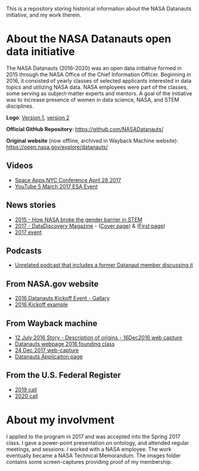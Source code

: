 This is a repository storing historical information about the NASA Datanauts initiative, and my work therein.

# About the NASA Datanauts open data initiative
The NASA Datanauts (2016-2020) was an open data initiative formed in 2015 through the NASA Office of the Chief Information Officer.
Beginning in 2016, it consisted of yearly classes of selected applicants interested in data topics and utilizing NASA data.
NASA employees were part of the classes, some serving as subject-matter experts and mentors.
A goal of the initiative was to increase presence of women in data science, NASA, and STEM disciplines.

**Logo**: [Version 1](https://github.com/rrovetto/NASADatanauts/blob/c18034a876dd2acb0d86a19a7e1c92b7af9b994f/Images/datanauts-logo-purple.png), [version 2](https://github.com/rrovetto/NASADatanauts/blob/c18034a876dd2acb0d86a19a7e1c92b7af9b994f/Images/Datanauts-logo.jpg)

**Official GitHub Repository**: https://github.com/NASADatanauts/

**Original website** (now offline, archived in Wayback Machine website): https://open.nasa.gov/explore/datanauts/ 

## Videos
- [Space Apps NYC Conference April 28 2017](https://www.youtube.com/watch?v=JoaQctLP2Cg)
- [YouTube 5 March 2017 ESA Event](https://www.youtube.com/watch?v=Ms2ABM0S1yo)

## News stories
- [2015 - How NASA broke the gender barrier in STEM](https://www.fastcompany.com/3047618/how-nasa-broke-the-gender-barrier-in-stem)
- [2017 - DataDiscovery Magazine](https://issuu.com/secondmuse/docs/nasa-datanauts-2017) - ([Cover page](https://github.com/rrovetto/NASADatanauts/blob/c18034a876dd2acb0d86a19a7e1c92b7af9b994f/Images/DataDiscovery2017_datanauts_cover.jpg)) & ([First page](https://github.com/rrovetto/NASADatanauts/blob/4e1eaeed62d71afbd50179733faf5f9b8add471c/Images/DataDiscovery_Datanauts_1.png))
- [2017 event](https://nasadatanauts-upstateny.weebly.com/)

## Podcasts
- [Unrelated podcast that includes a former Datanaut member discussing it](https://www.listennotes.com/podcasts/the-fat-pipe-of/datanauts-074-understanding-8yjbldHSqUZ/) 

## From NASA.gov website
- [2016 Datanauts Kickoff Event - Gallary](https://www.nasa.gov/content/nasa-2016-datanauts/)
- [2016 Kickoff example](https://www.nasa.gov/image-feature/datanauts)

## From Wayback machine
- [12 July 2016 Story - Description of origins - 16Dec2016 web capture ](https://web.archive.org/web/20161216220450/https://open.nasa.gov/blog/meet-nasa-datanauts-2016-class/)
- [Datanauts webpage 2016 founding class](https://web.archive.org/web/20161222231106/https://open.nasa.gov/explore/datanauts/)
- [24 Dec 2017 web-capture](https://web.archive.org/web/20171224205710/https://open.nasa.gov/explore/datanauts/)
- [Datanauts Applicaiton page](https://web.archive.org/web/20171205183240/https://open.nasa.gov/explore/datanauts/apply/) 

## From the U.S. Federal Register
- [2019 call](https://www.federalregister.gov/documents/2019/11/05/2019-24104/nasa-datanaut-applicant-selection)
- [2020 call](https://www.federalregister.gov/documents/2020/01/16/2020-00553/nasa-datanaut-applicant-selection)

# About my involvment
I applied to the program in 2017 and was accepted into the Spring 2017 class. I gave a power-point presentation on ontology, and attended regular meetings, and sessions. I worked with a NASA employee. The work eventually became a NASA Technical Memorandum. The images folder contains some screen-captures providing proof of my membership.
